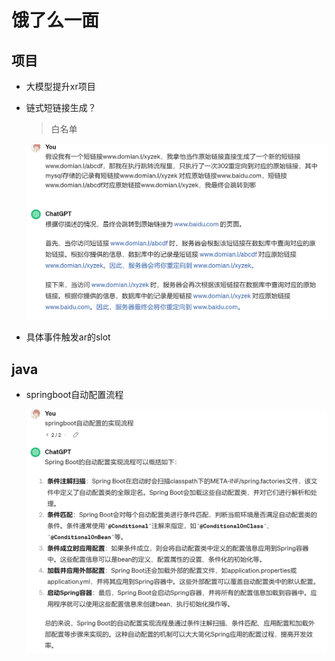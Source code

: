 # 饿了么一面

## 项目

- 大模型提升xr项目

- 链式短链接生成？

  > 白名单

  <img src="img/15.png" alt="15" style="zoom: 67%;" />

- 具体事件触发ar的slot



## java

- springboot自动配置流程

  <img src="img/14.png" alt="14" style="zoom:67%;" />